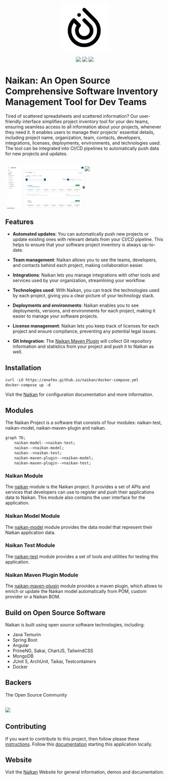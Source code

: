 
<p align="center">
    <img src="https://github.com/enofex/naikan/blob/main/naikan-client/src/assets/images/naikan-dark-large.png"
        height="150">
</p>
<p align="center">
    <img src="https://github.com/enofex/naikan/actions/workflows/maven.yml/badge.svg" />
    <img src="https://img.shields.io/badge/Java%20Version-23-orange" />
    <img height="20" src="https://sonarcloud.io/images/project_badges/sonarcloud-orange.svg">
</p>

# Naikan: An Open Source Comprehensive Software Inventory Management Tool for Dev Teams

Tired of scattered spreadsheets and scattered information? Our user-friendly interface simplifies project inventory tool for your dev teams, ensuring seamless access to all information about your projects, whenever they need it. It enables users to manage their projects' essential details, including project name, organization, team, contacts, developers, integrations, licenses, deployments, environments, and technologies used. The tool can be integrated into CI/CD pipelines to automatically push data for new projects and updates.

<br/>

<div style="display: flex; justify-content: center;">
    <img src="https://github.com/enofex/naikan/blob/main/docs/assets/screenshots/projects-overview.png" width="49%">
    <img src="https://github.com/enofex/naikan/blob/main/docs/assets/screenshots/project-detail-deployments.png" width="49%">
</div>

## Features

* **Automated updates**: You can automatically push new projects or update existing ones with relevant details from your CI/CD pipeline. This helps to ensure that your software project inventory is always up-to-date.

* **Team management**: Naikan allows you to see the teams, developers, and contacts behind each project, making collaboration easier.

* **Integrations**: Naikan lets you manage integrations with other tools and services used by your organization, streamlining your workflow.

* **Technologies used**: With Naikan, you can track the technologies used by each project, giving you a clear picture of your technology stack.

* **Deployments and environments**: Naikan enables you to see deployments, versions, and environments for each project, making it easier to manage your software projects.

* **License management**: Naikan lets you keep track of licenses for each project and ensure compliance, preventing any potential legal issues.

* **Git Integration**: The [Naikan Maven Plugin](https://github.com/enofex/naikan-maven-plugin)  will collect Git repository information and statistics from your project and push it to Naikan as well.

## Installation

```
curl -LO https://enofex.github.io/naikan/docker-compose.yml
docker-compose up -d
```

Visit the [Naikan](https://enofex.github.io/naikan) for configuration documentation and more information.

## Modules
The Naikan Project is a software that consists of four modules: naikan-test, naikan-model, naikan-maven-plugin and naikan. 

```mermaid
graph TD;
    naikan-model-->naikan-test;
    naikan-->naikan-model;
    naikan-->naikan-test;
    naikan-maven-plugin-->naikan-model;
    naikan-maven-plugin-->naikan-test;
```

### Naikan Module
The [naikan](https://github.com/enofex/naikan) module is the Naikan project. It provides a set of APIs and services that developers can use to register and push their applications data to Naikan. This module also contains the user interface for the application.

### Naikan Model Module
The [naikan-model](https://github.com/enofex/naikan-model) module provides the data model that represent their Naikan application data. 

### Naikan Test Module
The [naikan-test](https://github.com/enofex/naikan-test) module provides a set of tools and utilities for testing this application. 

### Naikan Maven Plugin Module
The [naikan-maven-plugin](https://github.com/enofex/naikan-maven-plugin) module provides a maven plugin, which allows to enrich or update the Naikan model automatically from POM, custom provider or a Naikan BOM.

## Build on Open Source Software

Naikan is built using open source software technologies, including:

* Java Temurin
* Spring Boot
* Angular
* PrimeNG, Sakai, ChartJS, TailwindCSS 
* MongoDB
* JUnit 5, ArchUnit, Taikai, Testcontainers
* Docker

## Backers

The Open Source Community

<br>
<a href="https://github.com/enofex/naikan/graphs/contributors">
  <img src="https://contrib.rocks/image?repo=enofex/naikan" />
</a>
<br>

## Contributing

If you want to contribute to this project, then follow please these [instructions](CONTRIBUTING.md). Follow this [documentation](DEVELOPING.md) starting this application locally.

## Website

Visit the [Naikan](https://enofex.github.io/naikan/) Website for general information, demos and documentation.
